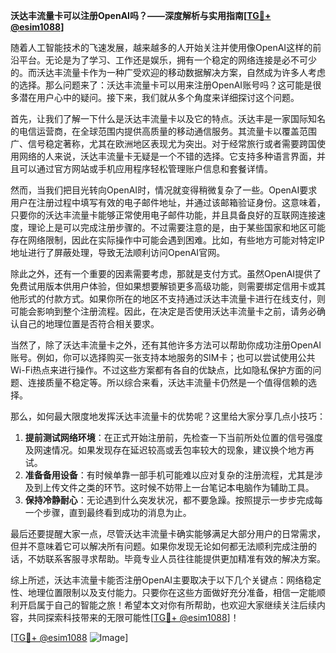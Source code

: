 **沃达丰流量卡可以注册OpenAI吗？——深度解析与实用指南[[TG💪+ @esim1088](https://t.me/s/esim1088)]**

随着人工智能技术的飞速发展，越来越多的人开始关注并使用像OpenAI这样的前沿平台。无论是为了学习、工作还是娱乐，拥有一个稳定的网络连接是必不可少的。而沃达丰流量卡作为一种广受欢迎的移动数据解决方案，自然成为许多人考虑的选择。那么问题来了：沃达丰流量卡可以用来注册OpenAI账号吗？这可能是很多潜在用户心中的疑问。接下来，我们就从多个角度来详细探讨这个问题。

首先，让我们了解一下什么是沃达丰流量卡以及它的特点。沃达丰是一家国际知名的电信运营商，在全球范围内提供高质量的移动通信服务。其流量卡以覆盖范围广、信号稳定著称，尤其在欧洲地区表现尤为突出。对于经常旅行或者需要跨国使用网络的人来说，沃达丰流量卡无疑是一个不错的选择。它支持多种语言界面，并且可以通过官方网站或手机应用程序轻松管理账户信息和套餐详情。

然而，当我们把目光转向OpenAI时，情况就变得稍微复杂了一些。OpenAI要求用户在注册过程中填写有效的电子邮件地址，并通过该邮箱验证身份。这意味着，只要你的沃达丰流量卡能够正常使用电子邮件功能，并且具备良好的互联网连接速度，理论上是可以完成注册步骤的。不过需要注意的是，由于某些国家和地区可能存在网络限制，因此在实际操作中可能会遇到困难。比如，有些地方可能对特定IP地址进行了屏蔽处理，导致无法顺利访问OpenAI官网。

除此之外，还有一个重要的因素需要考虑，那就是支付方式。虽然OpenAI提供了免费试用版本供用户体验，但如果想要解锁更多高级功能，则需要绑定信用卡或其他形式的付款方式。如果你所在的地区不支持通过沃达丰流量卡进行在线支付，则可能会影响到整个注册流程。因此，在决定是否使用沃达丰流量卡之前，请务必确认自己的地理位置是否符合相关要求。

当然了，除了沃达丰流量卡之外，还有其他许多方法可以帮助你成功注册OpenAI账号。例如，你可以选择购买一张支持本地服务的SIM卡；也可以尝试使用公共Wi-Fi热点来进行操作。不过这些方案都有各自的优缺点，比如隐私保护方面的问题、连接质量不稳定等。所以综合来看，沃达丰流量卡仍然是一个值得信赖的选择。

那么，如何最大限度地发挥沃达丰流量卡的优势呢？这里给大家分享几点小技巧：
1. **提前测试网络环境**：在正式开始注册前，先检查一下当前所处位置的信号强度及网速情况。如果发现存在延迟较高或丢包率较大的现象，建议换个地方再试。
2. **准备备用设备**：有时候单靠一部手机可能难以应对复杂的注册流程，尤其是涉及到上传文件之类的环节。这时候不妨带上一台笔记本电脑作为辅助工具。
3. **保持冷静耐心**：无论遇到什么突发状况，都不要急躁。按照提示一步步完成每一个步骤，直到最终看到成功的消息为止。

最后还要提醒大家一点，尽管沃达丰流量卡确实能够满足大部分用户的日常需求，但并不意味着它可以解决所有问题。如果你发现无论如何都无法顺利完成注册的话，不妨联系客服寻求帮助。毕竟专业人员往往能提供更加精准有效的解决方案。

综上所述，沃达丰流量卡能否注册OpenAI主要取决于以下几个关键点：网络稳定性、地理位置限制以及支付能力。只要你在这些方面做好充分准备，相信一定能顺利开启属于自己的智能之旅！希望本文对你有所帮助，也欢迎大家继续关注后续内容，共同探索科技带来的无限可能性[[TG💪+ @esim1088](https://t.me/s/esim1088)]！

[[TG💪+ @esim1088](https://t.me/s/esim1088) ![Image](https://i.postimg.cc/4NQfJmqS/Snipaste-2025-05-13-00-14-12.png)]